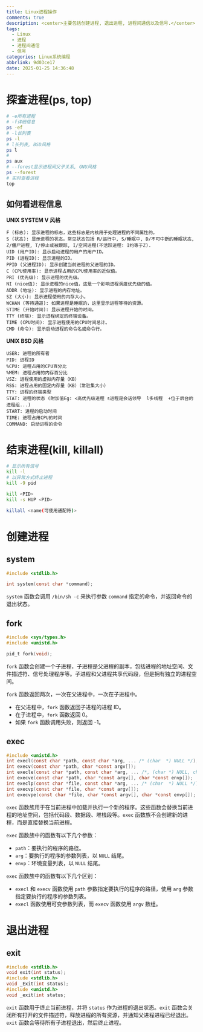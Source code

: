 ```yaml
---
title: Linux进程操作
comments: true
description: <center>主要包括创建进程, 退出进程, 进程间通信以及信号.</center>
tags:
  - Linux
  - 进程
  - 进程间通信
  - 信号
categories: Linux系统编程
abbrlink: 9d03ce17
date: 2025-01-25 14:36:48
---
```



# 探查进程(ps, top)



```sh
# -e所有进程
# -f详细信息
ps -ef
# -l长列表
ps -l
# l长列表, BSD风格
ps l
#
ps aux
# --forest显示进程间父子关系, GNU风格
ps --forest
# 实时查看进程
top
```


## 如何看进程信息

**UNIX SYSTEM V 风格**

```
F (标志): 显示进程的标志，这些标志是内核用于处理进程的不同属性的。
S (状态): 显示进程的状态。常见状态包括 R/运行中, S/睡眠中, D/不可中断的睡眠状态, Z/僵尸进程, T/停止或被跟踪, I/空闲进程(不活跃进程: I约等于Z).
UID (用户ID): 显示启动进程的用户的用户ID。
PID (进程ID): 显示进程的ID。
PPID (父进程ID): 显示创建当前进程的父进程的ID。
C (CPU使用率): 显示进程占用的CPU使用率的近似值。
PRI (优先级): 显示进程的优先级。
NI (nice值): 显示进程的nice值，这是一个影响进程调度优先级的值。
ADDR (地址): 显示进程的内存地址。
SZ (大小): 显示进程使用的内存大小。
WCHAN (等待通道): 如果进程是睡眠的，这里显示进程等待的资源。
STIME (开始时间): 显示进程开始的时间。
TTY (终端): 显示进程绑定的终端设备。
TIME (CPU时间): 显示进程使用的CPU时间总计。
CMD (命令): 显示启动进程的命令名或命令行。
```

**UNIX BSD 风格**

```
USER: 进程的所有者
PID: 进程ID
%CPU: 进程占用的CPU百分比
%MEM: 进程占用的内存百分比
VSZ: 进程使用的虚拟内存量（KB）
RSS: 进程占用的固定内存量（KB）（常驻集大小）
TTY: 进程的终端类型
STAT: 进程的状态 (附加值Eg: <高优先级进程 s进程是会话领导  l多线程  +位于后台的进程组...)
START: 进程的启动时间
TIME: 进程占用CPU的时间
COMMAND: 启动进程的命令
```




# 结束进程(kill, killall)

```sh
# 显示所有信号
kill -l
# 以异常方式终止进程
kill -9 pid
```

```sh
kill <PID>
kill -s HUP <PID>

killall <name(可使用通配符)>
```




# 创建进程



## system

```c
#include <stdlib.h>

int system(const char *command);
```

`system` 函数会调用 `/bin/sh -c` 来执行参数 `command` 指定的命令，并返回命令的退出状态。



## fork

```c
#include <sys/types.h>
#include <unistd.h>

pid_t fork(void);
```

`fork` 函数会创建一个子进程，子进程是父进程的副本，包括进程的地址空间、文件描述符、信号处理程序等。子进程和父进程共享代码段，但是拥有独立的进程空间。

`fork` 函数返回两次，一次在父进程中，一次在子进程中。
- 在父进程中，`fork` 函数返回子进程的进程 ID。
- 在子进程中，`fork` 函数返回 0。
- 如果 `fork` 函数调用失败，则返回 -1。




## exec

```c
#include <unistd.h>
int execl(const char *path, const char *arg, ... /* (char  *) NULL */);
int execv(const char *path, char *const argv[]);
int execle(const char *path, const char *arg, ... /*, (char *) NULL, char *const envp[] */);
int execve(const char *path, char *const argv[], char *const envp[]);
int execlp(const char *file, const char *arg, ... /* (char  *) NULL */);
int execvp(const char *file, char *const argv[]);
int execvpe(const char *file, char *const argv[], char *const envp[]);
```
`exec` 函数族用于在当前进程中加载并执行一个新的程序。这些函数会替换当前进程的地址空间，包括代码段、数据段、堆栈段等。`exec` 函数族不会创建新的进程，而是直接替换当前进程。

`exec` 函数族中的函数有以下几个参数：

- `path`：要执行的程序的路径。
- `arg`：要执行的程序的参数列表，以 `NULL` 结尾。
- `envp`：环境变量列表，以 `NULL` 结尾。

`exec` 函数族中的函数有以下几个区别：

- `execl` 和 `execv` 函数使用 `path` 参数指定要执行的程序的路径，使用 `arg` 参数指定要执行的程序的参数列表。
- `execl` 函数使用可变参数列表，而 `execv` 函数使用 `argv` 数组。
  






# 退出进程

## exit

```c
#include <stdlib.h>
void exit(int status);
#include <stdlib.h>
void _Exit(int status); 
#include <unistd.h>
void _exit(int status;
```

`exit` 函数用于终止当前进程，并将 `status` 作为进程的退出状态。`exit` 函数会关闭所有打开的文件描述符，释放进程的所有资源，并通知父进程进程已经退出。`exit` 函数会等待所有子进程退出，然后终止进程。








